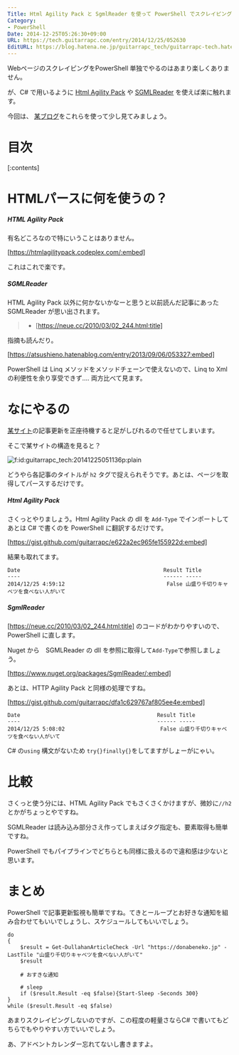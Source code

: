 ```yaml
---
Title: Html Agility Pack と SgmlReader を使って PowerShell でスクレイピングしてみる
Category:
- PowerShell
Date: 2014-12-25T05:26:30+09:00
URL: https://tech.guitarrapc.com/entry/2014/12/25/052630
EditURL: https://blog.hatena.ne.jp/guitarrapc_tech/guitarrapc-tech.hatenablog.com/atom/entry/8454420450077969732
---
```


WebページのスクレイピングをPowerShell 単独でやるのはあまり楽しくありません。

が、C# で用いるように [Html Agility Pack](https://htmlagilitypack.codeplex.com/) や [SGMLReader](https://www.nuget.org/packages/SgmlReader/) を使えば楽に触れます。

今回は、 [某ブログ](https://donabeneko.jp/)をこれらを使って少し見てみましょう。


# 目次

[:contents]

# HTMLパースに何を使うの？

##### HTML Agility Pack

有名どころなので特にいうことはありません。

[https://htmlagilitypack.codeplex.com/:embed]

これはこれで楽です。

##### SGMLReader

HTML Agility Pack 以外に何かないかなーと思うと以前読んだ記事にあった SGMLReader が思い出されます。


> - [https://neue.cc/2010/03/02_244.html:title]

指摘も読んだり。

[https://atsushieno.hatenablog.com/entry/2013/09/06/053327:embed]

PowerShell は Linq メソッドをメソッドチェーンで使えないので、Linq to Xml の利便性を余り享受できず.... 両方比べて見ます。

# なにやるの

[某サイト](https://donabeneko.jp/)の記事更新を正座待機すると足がしびれるので任せてしまいます。

そこで某サイトの構造を見ると？

<p><span itemscope itemtype="https://schema.org/Photograph"><img src="https://cdn-ak.f.st-hatena.com/images/fotolife/g/guitarrapc_tech/20141225/20141225051136.png" alt="f:id:guitarrapc_tech:20141225051136p:plain" title="f:id:guitarrapc_tech:20141225051136p:plain" class="hatena-fotolife" itemprop="image"></span></p>

どうやら各記事のタイトルが ```h2``` タグで捉えられそうです。あとは、ページを取得してパースするだけです。

##### Html Agility Pack

さくっとやりましょう。Html Agility Pack の dll を ```Add-Type``` でインポートしてあとは C# で書くのを PowerShell に翻訳するだけです。

[https://gist.github.com/guitarrapc/e622a2ec965fe155922d:embed]

結果も取れてます。

```
Date                                             Result Title                      
----                                             ------ -----                      
2014/12/25 4:59:12                                False 山盛り千切りキャベツを食べない人がいて    
```

##### SgmlReader

[https://neue.cc/2010/03/02_244.html:title] のコードがわかりやすいので、PowerShell に直します。

Nuget から　SGMLReader の dll を参照に取得して```Add-Type```で参照しましょう。

[https://www.nuget.org/packages/SgmlReader/:embed]

あとは、HTTP Agility Pack と同様の処理ですね。

[https://gist.github.com/guitarrapc/dfa1c629767af805ee4e:embed]

```
Date                                           Result Title                    
----                                           ------ -----                    
2014/12/25 5:08:02                              False 山盛り千切りキャベツを食べない人がいて    
```

C# の```using``` 構文がないため ```try{}finally{}```をしてますがしょーがにゃい。

# 比較

さくっと使う分には、HTML Agility Pack でもさくさくかけますが、微妙に```//h2``` とかがちょっとやですね。

SGMLReader は読み込み部分さえ作ってしまえばタグ指定も、要素取得も簡単ですね。

PowerShell でもパイプラインでどちらとも同様に扱えるので違和感は少ないと思います。

# まとめ

PowerShell で記事更新監視も簡単ですね。てきとーループとお好きな通知を組み合わせてもいいでしょうし、スケジュールしてもいいでしょう。

```
do
{
    $result = Get-DullahanArticleCheck -Url "https://donabeneko.jp" -LastTile "山盛り千切りキャベツを食べない人がいて"
    $result
    
    # おすきな通知

    # sleep
    if ($result.Result -eq $false){Start-Sleep -Seconds 300}
}
while ($result.Result -eq $false)
```

あまりスクレイピングしないのですが、この程度の軽量さならC# で書いてもどちらでもやりやすい方でいいでしょう。

あ、アドベントカレンダー忘れてないし書きますよ。
